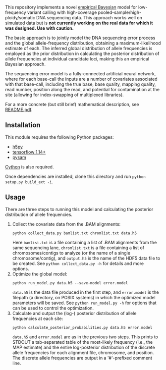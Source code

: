 This repository implements a novel [empirical
Bayesian](https://en.wikipedia.org/wiki/Empirical_Bayes_method) model for
low-frequency variant calling with high-coverage
pooled-sample/high-ploidy/somatic DNA sequencing data. This approach works well
on simulated data but is **not currently working on the real data for which it
was designed. Use with caution.**

The basic approach is to jointly model the DNA sequencing error process and the
global allele-frequency distribution, obtaining a maximum-likelihood estimate
of each. The inferred global distribution of allele frequencies is employed as
the prior distribution in calculating the posterior distribution of allele
frequencies at individual candidate loci, making this an empirical Bayesian
approach.

The sequencing error model is a fully-connected artificial neural network,
where for each base-call the inputs are a number of covariates associated with
that base-call, including the true base, base quality, mapping quality, read
number, position along the read, and potential for contamination at the site
(allowing for index-swapping of multiplexed libraries).

For a more concrete (but still brief) mathematical description, see [README.pdf](https://github.com/ammodramus/ebsom/blob/master/README.pdf).

## Installation

This module requires the following Python packages:

 - [h5py](https://www.h5py.org)
 - [tensorflow 1.14+](https://www.tensorflow.org)
 - [pysam](https://github.com/pysam-developers/pysam)

[Cython](https://cython.org) is also required.

Once dependencies are installed, clone this directory and run `python setup.py
build_ext -i`.

## Usage

There are three steps to running this model and calculating the posterior
distribution of allele frequencies.

 1. Collect the covariate data from the .BAM alignments:
       ```
       python collect_data.py bamlist.txt chromlist.txt data.h5
       ```
    Here `bamlist.txt` is a file containing a list of .BAM alignments from the
    same sequencing lane, `chromlist.txt` is a file containing a list of
    chromosomes/contigs to analyze (or the name of a single chromosome/contig),
    and `output.h5` is the name of the HDF5 data file to be created. See
    `python collect_data.py -h` for details and more options.
 2. Optimize the global model:
       ```
       python run_model.py data.h5 --save-model error.model
       ```
    `data.h5` is the data file produced in the first step, and `error.model` is
    the filepath (a directory, on POSIX systems) in which the optimized model
    parameters will be saved. See `python run_model.py -h` for options that can
    be used to control the optimization.
 3. Calculate and output the (log-) posterior distribution of allele
    frequencies at each site:
       ```
       python calculate_posterior_probabilities.py data.h5 error.model
       ```
    `data.h5` and `error.model` are as in the previous two steps. This prints
    to STDOUT a tab-separated table of the most-likely frequency (i.e., the MAP
    estimate) and the entire log-posterior distribution of the discrete allele
    frequencies for each alignment file, chromosome, and position. The discrete
    allele frequencies are output in a '#'-prefixed comment line.
